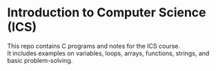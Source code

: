 # Introduction to Computer Science (ICS)

This repo contains C programs and notes for the ICS course.  
It includes examples on variables, loops, arrays, functions, strings, and basic problem-solving.
